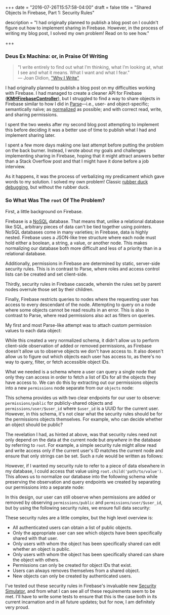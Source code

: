 +++
date = "2016-07-26T15:57:58-04:00"
draft = false
title = "Shared Objects In Firebase, Part 1: Security Rules"

description = "I had originally planned to publish a blog post on I couldn't figure out how to implement sharing in Firebase. However, in the process of writing my blog post, I solved my own problem! Read on to see how."

+++

### Deus Ex Machina: or, in Praise Of Writing

> "I write entirely to find out what I’m thinking, what I’m looking at, what I see and what it means. What I want and what I fear."  
> &mdash; Joan Didion, ["Why I Write"](http://www.montgomeryschoolsmd.org/uploadedFiles/schools/whitmanhs/academics/english/Why%20I%20Write%20Didion.pdf)

I had originally planned to publish a blog post on my difficulties working with Firebase. I had managed to create a cleaner API for Firebase ([**KMHFirebaseController**](/blog/post/firebase-controller)), but I struggled to find a way to share objects in Firebase similar to how I did in [Parse](http://www.parse.com/)&mdash;i.e., user- and object-specific; semantically naïve; as [normalized](https://en.wikipedia.org/wiki/Database_normalization) as possible; and with correct read, write, and sharing permissions.

I spent the two weeks after my second blog post attempting to implement this before deciding it was a better use of time to publish what I had and implement sharing later.

I spent a few more days making one last attempt before putting the problem on the back burner. Instead, I wrote about my goals and challenges implementing sharing in Firebase, hoping that it might attract answers better than a Stack Overflow post and that I might have it done before a job interview.

As it happens, it was the process of verbalizing my predicament which gave words to my solution. I solved my own problem! Classic [rubber duck debugging](https://en.wikipedia.org/wiki/Rubber_duck_debugging), but without the rubber duck.

### So What Was The `root` Of The Problem?

First, a little background on Firebase.

Firebase is a [NoSQL](https://www.mongodb.com/nosql-explained) database. That means that, unlike a relational database like SQL, arbitrary pieces of data can't be tied together using pointers. NoSQL databases come in many varieties; in Firebase, data is highly nested. Firebase uses a JSON-like tree structure where each node must hold either a boolean, a string, a value, or another node. This makes normalizing our database both more difficult and less of a priority than in a relational database.

Additionally, permissions in Firebase are determined by static, server-side security rules. This is in contrast to Parse, where roles and access control lists can be created and set client-side.

Thirdly, security rules in Firebase cascade, wherein the rules set by parent nodes overrule those set by their children.

Finally, Firebase restricts queries to nodes where the requesting user has access to every descendant of the node. Attempting to query on a node where some objects cannot be read results in an error. This is also in contrast to Parse, where read permissions also act as filters on queries.

My first and most Parse-like attempt was to attach custom permission values to each data object:

<script src="https://gist.github.com/kenmhaggerty/ae366672face971ae02606d5bd0be9b8.js"></script>

While this created a very normalized schema, it didn't allow us to perform client-side observation of added or removed permissions, as Firebase doesn't allow us to observe objects we don't have access to. It also doesn't allow us to figure out which objects each user has access to, as there's no way to query, filter, or fetch accessible object IDs.

What we needed is a schema where a user can query a single node that only they can access in order to fetch a list of IDs for all the objects they have access to. We can do this by extracting out our permissions objects into a new `permissions` node separate from our `objects` node:

<script src="https://gist.github.com/kenmhaggerty/3959745efb6ac8b2cb1a16d7332f44ac.js"></script>

This schema provides us with two clear endpoints for our user to observe: `permissions/public` for publicly-shared objects and `permissions/user/$user_id` where `$user_id` is a UUID for the current user. However, in this schema, it's not clear what the security rules should be for the permissions objects themselves. For example, who can decide whether an object should be public?

The revelation I had, as hinted at above, was that security rules need not only depend on the data at the current node but *anywhere* in the database by referring to `root`. For example, a simple security rule might allow read and write access only if the current user's ID matches the current node and ensure that only strings can be set. Such a rule would be written as follows:

<script src="https://gist.github.com/kenmhaggerty/1c6395d2478cd12c6667086768aea918.js"></script>

However, if I wanted my security rule to refer to a piece of data elsewhere in my database, I could access that value using `root.child('path/to/value')`. This allows us to normalize our database into the following schema while preserving the observation and query endpoints we created by separating our permissions into a separate node:

<script src="https://gist.github.com/kenmhaggerty/e288bbcb0fe14312d32f6573354f1cf5.js"></script>

In this design, our user can still observe when permissions are added or removed by observing `permissions/public` and `permissions/user/$user_id`, but by using the following security rules, we ensure full data security:

<script src="https://gist.github.com/kenmhaggerty/2bb03d6c2e2ae9c6fbb9e4178810cbf2.js"></script>

These security rules are a little complex, but the high level overview is:

- All authenticated users can obtain a list of public objects.
- Only the appropriate user can see which objects have been specifically shared with that user.
- Only users with whom the object has been specifically shared can edit whether an object is public.
- Only users with whom the object has been specifically shared can share the object with others.
- Permissions can only be created for object IDs that exist.
- Users can always removes themselves from a shared object.
- New objects can only be created by authenticated users.

I've tested out these security rules in Firebase's invaluable new [Security Simulator](https://firebase.googleblog.com/2012/12/the-new-firebase-security-api.html), and from what I can see all of these requirements seem to be met. I'll have to write some tests to ensure that this is the case both in its current incarnation and in all future updates; but for now, I am definitely very proud.